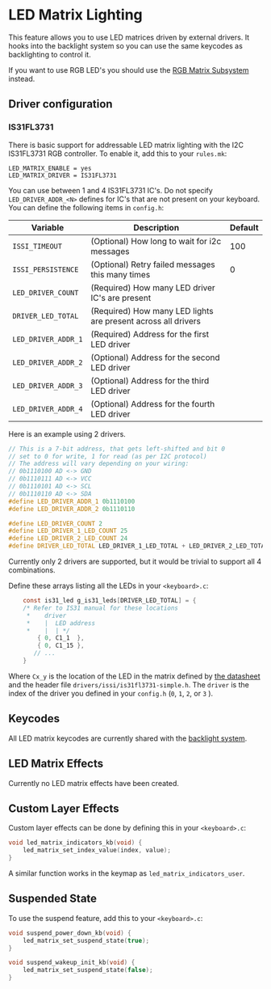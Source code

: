 # LED Matrix Lighting

This feature allows you to use LED matrices driven by external drivers. It hooks into the backlight system so you can use the same keycodes as backlighting to control it.

If you want to use RGB LED's you should use the [RGB Matrix Subsystem](feature_rgb_matrix.md) instead.

## Driver configuration

### IS31FL3731

There is basic support for addressable LED matrix lighting with the I2C IS31FL3731 RGB controller. To enable it, add this to your `rules.mk`:

```make
LED_MATRIX_ENABLE = yes
LED_MATRIX_DRIVER = IS31FL3731
```

You can use between 1 and 4 IS31FL3731 IC's. Do not specify `LED_DRIVER_ADDR_<N>` defines for IC's that are not present on your keyboard. You can define the following items in `config.h`:

| Variable | Description | Default |
|----------|-------------|---------|
| `ISSI_TIMEOUT` | (Optional) How long to wait for i2c messages | 100 |
| `ISSI_PERSISTENCE` | (Optional) Retry failed messages this many times | 0 |
| `LED_DRIVER_COUNT` | (Required) How many LED driver IC's are present | |
| `DRIVER_LED_TOTAL` | (Required) How many LED lights are present across all drivers | |
| `LED_DRIVER_ADDR_1` | (Required) Address for the first LED driver | |
| `LED_DRIVER_ADDR_2` | (Optional) Address for the second LED driver | |
| `LED_DRIVER_ADDR_3` | (Optional) Address for the third LED driver | |
| `LED_DRIVER_ADDR_4` | (Optional) Address for the fourth LED driver | |

Here is an example using 2 drivers.

```c
// This is a 7-bit address, that gets left-shifted and bit 0
// set to 0 for write, 1 for read (as per I2C protocol)
// The address will vary depending on your wiring:
// 0b1110100 AD <-> GND
// 0b1110111 AD <-> VCC
// 0b1110101 AD <-> SCL
// 0b1110110 AD <-> SDA
#define LED_DRIVER_ADDR_1 0b1110100
#define LED_DRIVER_ADDR_2 0b1110110

#define LED_DRIVER_COUNT 2
#define LED_DRIVER_1_LED_COUNT 25
#define LED_DRIVER_2_LED_COUNT 24
#define DRIVER_LED_TOTAL LED_DRIVER_1_LED_TOTAL + LED_DRIVER_2_LED_TOTAL
```

Currently only 2 drivers are supported, but it would be trivial to support all 4 combinations.

Define these arrays listing all the LEDs in your `<keyboard>.c`:

```c
    const is31_led g_is31_leds[DRIVER_LED_TOTAL] = {
    /* Refer to IS31 manual for these locations
     *    driver
     *    |  LED address
     *    |  | */
        { 0, C1_1  },
        { 0, C1_15 },
       // ...
    }
```

Where `Cx_y` is the location of the LED in the matrix defined by [the datasheet](https://www.issi.com/WW/pdf/31FL3731.pdf) and the header file `drivers/issi/is31fl3731-simple.h`. The `driver` is the index of the driver you defined in your `config.h` (`0`, `1`, `2`, or `3` ).

## Keycodes

All LED matrix keycodes are currently shared with the [backlight system](feature_backlight.md).

## LED Matrix Effects

Currently no LED matrix effects have been created.

## Custom Layer Effects

Custom layer effects can be done by defining this in your `<keyboard>.c`:

```c
void led_matrix_indicators_kb(void) {
    led_matrix_set_index_value(index, value);
}
```

A similar function works in the keymap as `led_matrix_indicators_user`.

## Suspended State

To use the suspend feature, add this to your `<keyboard>.c`:

```c
void suspend_power_down_kb(void) {
    led_matrix_set_suspend_state(true);
}

void suspend_wakeup_init_kb(void) {
    led_matrix_set_suspend_state(false);
}
```